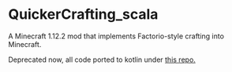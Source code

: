 # QuickerCrafting_scala
A Minecraft 1.12.2 mod that implements Factorio-style crafting into Minecraft.

Deprecated now, all code ported to kotlin under [this repo.](https:github.com/PfisterFactor/QuickerCrafting)
